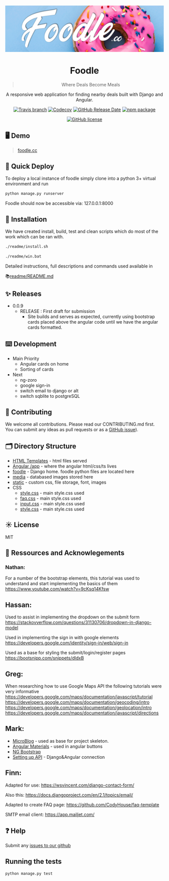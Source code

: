 <p align="center">
  <a href="http://www.foodle.cc">
    <img width="600" src="foodle/static/images/sliders/slide1.png">
  </a>
</p>

<h1 align="center">
Foodle
</h1>

<div align="center">

>Where Deals Become Meals️

A responsive web application for finding nearby deals built with Django and Angular. 

[![Travis branch](https://img.shields.io/travis/NG-ZORRO/ng-zorro-antd/master.svg?style=flat-square)](https://travis-ci.org/NG-ZORRO/ng-zorro-antd)
[![Codecov](https://img.shields.io/codecov/c/github/NG-ZORRO/ng-zorro-antd.svg?style=flat-square)](https://codecov.io/gh/NG-ZORRO/ng-zorro-antd)
[![GitHub Release Date](https://img.shields.io/github/release-date/NG-ZORRO/ng-zorro-antd.svg?style=flat-square)](https://github.com/markglasgow148/foodle/releases)
[![npm package](https://img.shields.io/npm/v/ng-zorro-antd.svg?style=flat-square)](https://www.npmjs.org/package/ng-zorro-antd)

[![GitHub license](https://img.shields.io/github/license/mashape/apistatus.svg?style=flat-square)](https://github.com/NG-ZORRO/ng-zorro-antd/blob/master/LICENSE)

</div>

## 🖥 Demo

> [foodle.cc](https://www.foodle.cc)

## 🚀 Quick Deploy

To deploy a local instance of foodle simply clone into a python 3+ virtual environment and run 
```sh
python manage.py runserver
```
Foodle should now be accessible via:
127.0.0.1:8000


## 🔨 Installation

We have created install, build, test and clean scripts which do most of the work which can be ran with. 

```sh
./readme/install.sh
```

```sh
./readme/win.bat
```

Detailed instructions, full descriptions and commands used available in 
  
  📚[readme/README.md](/readme/README.md) 

## ✨ Releases

* 0.0.9
    * RELEASE : First draft for submission
       * Site builds and serves as expected, currently using bootstrap cards placed above the angular code until we have the angular cards formatted. 
       

## ⌨️ Development

* Main Priority
    * Angular cards on home
    * Sorting of cards
* Next
    * ng-zoro
    * google sign-in
    * switch email to django or alt
    * switch sqblite to postgreSQL


## 🤝 Contributing

We welcome all contributions. Please read our CONTRIBUTING.md first. You can submit any ideas as pull requests or as a [GitHub issue](https://github.com/glasgowm148/Foodle/issues)).


## 🗂 Directory Structure

* [HTML Templates](foodle/templates) - html files served 
* [Angular /app](foodle/front-end/src/app) - where the angular html/css/ts lives
* [foodle](foodle) - Django home. foodle python files are located here
* [media](media) - databased images stored here
* [static](foodle/static) - custom css, file storage, font, images
* CSS
  * [style.css](foodle/front-end/src/styles.css) - main style.css used
  * [faq.css](foodle/static/css/faq.css) - main style.css used
  * [input.css](foodle/front-end/src/styles.css) - main style.css used
  * [style.css](foodle/front-end/src/styles.css) - main style.css used


## ☀️ License

MIT


## 🔗 Ressources and Acknowlegements

### Nathan: 
For a number of the bootstrap elements, this tutorial was used to understand and start implementing the basics of them https://www.youtube.com/watch?v=9cKsq14Kfsw

## Hassan: 
Used to assist in implementing the dropdown on the submit form https://stackovverflow.com/questions/31130706/dropdown-in-django-model

Used in implementing the sign in with google elements https://developers.google.com/identity/sign-in/web/sign-in

Used as a base for styling the submit/login/register pages https://bootsnipp.com/snippets/dldxB

## Greg: 
When researching how to use Google Maps API the following tutorials were very informative https://developers.google.com/maps/documentation/javascript/tutorial https://developers.google.com/maps/documentation/geocoding/intro https://developers.google.com/maps/documentation/geolocation/intro https://developers.google.com/maps/documentation/javascript/directions

## Mark:

* [MicroBlog](angular-django-example) - used as base for project skeleton.
* [Angular Materials](https://material.angular.io) - used in angular buttons
* [NG Bootstrap](https://ng-bootstrap.github.io/#/home)
* [Setting up API](https://www.metaltoad.com/blog/angular-api-calls-django-part-2-building-micro-blog-app) - Django&Angular connection

## Finn: 

Adapted for use: https://wsvincent.com/django-contact-form/

Also this: https://docs.djangoproject.com/en/2.1/topics/email/

Adapted to create FAQ page: https://github.com/CodyHouse/faq-template

SMTP email client: https://app.mailjet.com/

## ❓ Help

Submit any [issues to our github](https://github.com/glasgowm148/Foodle/issues)

## Running the tests

```py
python manage.py test
```
